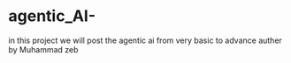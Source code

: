 # agentic_AI-
in this project we will post the agentic ai  from very basic to advance 
auther by Muhammad zeb

